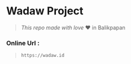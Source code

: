 # **Wadaw Project**
> _This repo made with love_  :heart: in Balikpapan

### Online Url :<br>
> `https://wadaw.id`